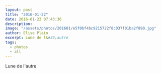 ```yaml
---
layout: post
title: "2016-01-22"
date: 2016-01-22 07:43:36
description: 
image: "/assets/photos/201601/e5f0bf4bc9215722f8c037f01ba2f890.jpg"
author: Elise Plain
excerpt: Lune de l&#39;autre
tags: 
  - photos
  - all
---
```


Lune de l&#39;autre
<p></p>
